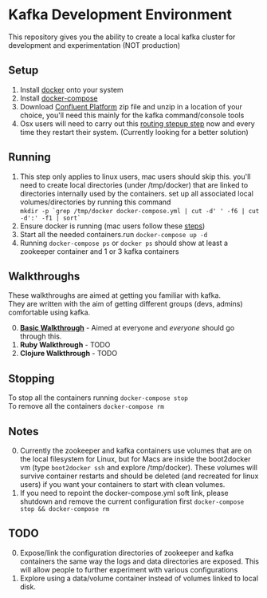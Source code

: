 # Kafka Development Environment
This repository gives you the ability to create a local kafka cluster for development and experimentation (NOT production)

##  Setup
1. Install [docker](https://docs.docker.com/installation/#installation) onto your system 
2. Install [docker-compose](https://docs.docker.com/compose/install/)
3. Download [Confluent Platform](http://confluent.io/downloads/) zip file and unzip in a location of your choice, you'll need this mainly for the kafka command/console tools
4. Osx users will need to carry out this [routing stepup step](./OSX-Routing.md) now and every time they restart their system. (Currently looking for a better solution)

##  Running 
1. This step only applies to linux users, mac users should skip this. you'll need to create local directories (under /tmp/docker) that are linked to directories internally used by the containers. set up all associated local volumes/directories by running this command  
``mkdir -p `grep /tmp/docker docker-compose.yml | cut -d' ' -f6 | cut -d':' -f1 | sort` `` 
2. Ensure docker is running (mac users follow these [steps](https://docs.docker.com/installation/mac/#from-your-command-line))
3. Start all the needed containers.run ``docker-compose up -d``
4. Running ``docker-compose ps`` or ``docker ps`` should show at least a zookeeper container and 1 or 3 kafka containers

##  Walkthroughs
These walkthroughs are aimed at getting you familiar with kafka.    
They are written with the aim of getting different groups (devs, admins) comfortable using kafka.   

0. [**Basic Walkthrough**](./walkthroughs/basic_walkthrough/README.md) - Aimed at everyone and *everyone* should go through this.
0. **Ruby Walkthrough** - TODO
0. **Clojure Walkthrough** - TODO

##  Stopping
To stop all the containers running ``docker-compose stop``   
To remove all the containers ``docker-compose rm``  

##  Notes
0. Currently the zookeeper and kafka containers use volumes that are on the local filesystem for Linux, but for Macs are inside the boot2docker vm (type `boot2docker ssh` and explore /tmp/docker). These volumes will survive container restarts and should be deleted (and recreated for linux users) if you want your containers to start with clean volumes.
0. If you need to repoint the docker-compose.yml soft link, please shutdown and remove the current configuration first ``docker-compose stop && docker-compose rm``

##  TODO

0. Expose/link the configuration directories of zookeeper and kafka containers the same way the logs and data directories are exposed. This will allow people to further experiment with various configurations
0. Explore using a data/volume container instead of volumes linked to local disk.
